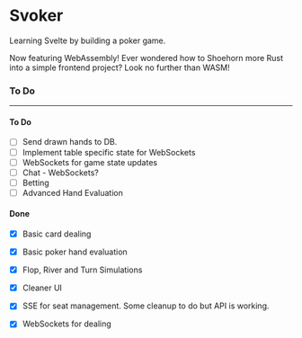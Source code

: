 <h1>Svoker</h1>

Learning Svelte by building a poker game.

Now featuring WebAssembly! Ever wondered how to Shoehorn more Rust into a simple frontend project? Look no further than WASM!

<h3>To Do</h3>

<hr><h4>To Do</h4>

- [ ] Send drawn hands to DB. 
- [ ] Implement table specific state for WebSockets
- [ ] WebSockets for game state updates
- [ ] Chat - WebSockets? 
- [ ] Betting 
- [ ] Advanced Hand Evaluation 

<h4>Done</h4>

- [x] Basic card dealing
- [x] Basic poker hand evaluation
- [x] Flop, River and Turn Simulations 
- [x] Cleaner UI
- [x] SSE for seat management. Some cleanup to do but API is working. 
- [x] WebSockets for dealing


